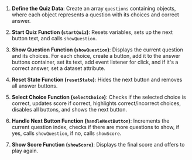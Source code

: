 1. **Define the Quiz Data**: Create an array `questions` containing objects, where each object represents a question with its choices and correct answer.

2. **Start Quiz Function (`startQuiz`)**: Resets variables, sets up the next button text, and calls `showQuestion`.
3. **Show Question Function (`showQuestion`)**: Displays the current question and its choices. For each choice, create a button, add it to the answer buttons container, set its text, add event listener for click, and if it's a correct answer, set a dataset attribute.
4. **Reset State Function (`resetState`)**: Hides the next button and removes all answer buttons.
5. **Select Choice Function (`selectChoice`)**: Checks if the selected choice is correct, updates score if correct, highlights correct/incorrect choices, disables all buttons, and shows the next button.
6. **Handle Next Button Function (`handleNextButton`)**: Increments the current question index, checks if there are more questions to show, if yes, calls `showQuestion`, if no, calls `showScore`.
7. **Show Score Function (`showScore`)**: Displays the final score and offers to play again.
